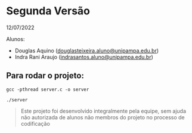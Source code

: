 
# Segunda Versão
12/07/2022

Alunos: 
- Douglas Aquino (douglasteixeira.aluno@unipampa.edu.br)
- Indra Rani Araujo (indrasantos.aluno@unipampa.edu.br)

## Para rodar o projeto: 
```
gcc -pthread server.c -o server

./server

````

> Este projeto foi desenvolvido integralmente pela equipe, sem ajuda não autorizada de alunos não membros do projeto no processo de codificação
